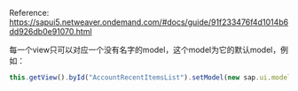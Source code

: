 Reference: https://sapui5.netweaver.ondemand.com/#docs/guide/91f233476f4d1014b6dd926db0e91070.html

每一个view只可以对应一个没有名字的model，这个model为它的默认model，例如：
```javascript
this.getView().byId("AccountRecentItemsList").setModel(new sap.ui.model.json.JSONModel());	
```


